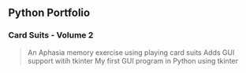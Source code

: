 ## Python Portfolio

### Card Suits - Volume 2
> An Aphasia memory exercise using playing card suits
> Adds GUI support witih tkinter
> My first GUI program in Python using tkinter
